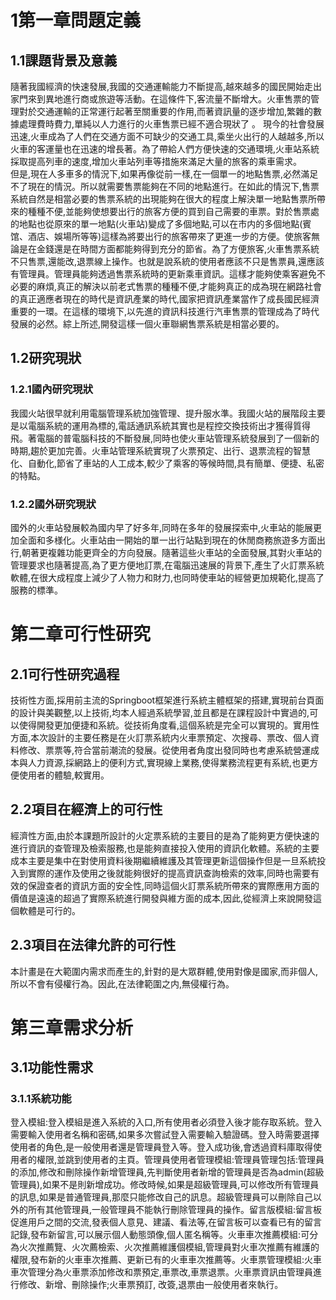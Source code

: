 # 1第一章問題定義
## 1.1課題背景及意義
隨著我國經濟的快速發展,我國的交通運輸能力不斷提高,越來越多的國民開始走出家門來到異地進行商或旅遊等活動。在這條件下,客流量不斷增大。火車售票的管理對於交通運輸的正常運行起著至關重要的作用,而著資訊量的逐步增加,繁雜的數據處理費時費力,單純以人力進行的火車售票已經不適合現狀了  。
現今的社會發展迅速,火車成為了人們在交通方面不可缺少的交通工具,乘坐火出行的人越越多,所以火車的客運量也在迅速的增長著。為了帶給人們方便快速的交通環境,火車站系統採取提高列車的速度,增加火車站列車等措施來滿足大量的旅客的乘車需求。  
但是,現在人多車多的情況下,如果再像從前一樣,在一個單一的地點售票,必然滿足不了現在的情況。所以就需要售票能夠在不同的地點進行。在如此的情況下,售票系統自然是相當必要的售票系統的出現能夠在很大的程度上解決單一地點售票所帶來的種種不便,並能夠使想要出行的旅客方便的買到自己需要的車票。對於售票處的地點也從原來的單一地點(火車站)變成了多個地點,可以在市内的多個地點(賓馆、酒店、娛場所等等)這樣為將要出行的旅客帶來了更進一步的方便。使旅客無論是在金錢還是在時間方面都能夠得到充分的節省。為了方便旅客,火車售票系統不只售票,還能改,退票線上操作。也就是說系統的使用者應該不只是售票員,還應該有管理員。管理員能夠透過售票系統時的更新乘車資訊。這樣才能夠使乘客避免不必要的麻煩,真正的解決以前老式售票的種種不便,才能夠真正的成為現在網路社會的真正適應者現在的時代是資訊產業的時代,國家把資訊產業當作了成長國民經濟重要的一環。在這樣的環境下,以先進的資訊科技進行汽車售票的管理成為了時代發展的必然。綜上所述,開發這樣一個火車聯網售票系統是相當必要的。
## 1.2研究現狀
### 1.2.1國內研究現狀
我國火站很早就利用電腦管理系統加強管理、提升服水準。我國火站的展階段主要是以電腦系統的運用為標的,電話通訊系統其實也是程控交換技術出才獲得質得飛。著電腦的普電腦科技的不斷發展,同時也使火車站管理系統發展到了一個新的時期,趨於更加完善。火車站管理系統實現了火票預定、出行、退票流程的智慧化、自動化,節省了車站的人工成本,較少了乘客的等候時間,具有簡單、便捷、私密的特點。
### 1.2.2國外研究現狀
國外的火車站發展較為國内早了好多年,同時在多年的發展探索中,火車站的能展更加全面和多様化。火車站由一開始的單一出行站點到現在的休閒商務旅遊多方面出行,朝著更複雜功能更齊全的方向發展。隨著這些火車站的全面發展,其對火車站的管理要求也隨著提高,為了更方便地訂票,在電腦迅速展的背景下,產生了火訂票系統軟體,在很大成程度上減少了人物力和財力,也同時使車站的經營更加規範化,提高了服務的標準。
# 第二章可行性研究
## 2.1可行性研究過程
技術性方面,採用前主流的Springboot框架進行系統主體框架的搭建,實現前台頁面的設计與美觀整,以上技術,均本人經過系統學習,並且都是在課程設計中實過的,可以使得開發更加便捷和系統。從技術角度看,這個系統是完全可以實現的。實用性方面,本次設計的主要任務是在火訂票系統内火車票預定、次搜尋、票改、個人資料修改、票票等,符合當前潮流的發展。從使用者角度出發同時也考慮系統營運成本與人力資源,採網路上的便利方式,實現線上業務,使得業務流程更有系統,也更方便使用者的體驗,較實用。
## 2.2項目在經濟上的可行性
經濟性方面,由於本課題所設計的火定票系統的主要目的是為了能夠更方便快速的進行資訊的查管理及檢索服務,也是能夠直接投入使用的資訊化軟體。系統的主要成本主要是集中在對使用資料後期繼續維護及其管理更新這個操作但是一旦系統投入到實際的運作及使用之後就能夠很好的提高資訊查詢檢索的效率,同時也需要有效的保證查者的資訊方面的安全性,同時這個火訂票系統所帶來的實際應用方面的價值是遠遠的超過了實際系統進行開發與維方面的成本,因此,從經濟上來說開發這個軟體是可行的。
## 2.3項目在法律允許的可行性
本計畫是在大範圍内需求而產生的,針對的是大眾群體,使用對像是國家,而非個人,所以不會有侵權行為。因此,在法律範圍之内,無侵權行為。
# 第三章需求分析
## 3.1功能性需求
### 3.1.1系統功能
登入模組:登入模組是進入系統的入口,所有使用者必須登入後才能存取系統。登入需要輸入使用者名稱和密碼,如果多次嘗試登入需要輸入驗證碼。登入時需要選擇使用者的角色,是一般使用者還是管理員登入等。登入成功後,會透過資料庫取得使用者的權限,並跳到使用者的主頁。管理員使用者管理模組:管理員管理包括:管理員的添加,修改和刪除操作新增管理員,先判斷使用者新增的管理員是否為admin(超級管理員),如果不是則新增成功。修改時候,如果是超級管理員,可以修改所有管理員的訊息,如果是普通管理員,那麼只能修改自己的訊息。超級管理員可以刪除自己以外的所有其他管理員,一般管理員不能執行刪除管理員的操作。留言版模組:留言板促進用戶之間的交流,發表個人意見、建議、看法等,在留言板可以查看已有的留言記錄,發布新留言,可以展示個人動態頭像,個人匿名稱等。火車車次推薦模組:可分為火次推薦覽、火次薦檢索、火次推薦維護個模組,管理員對火車次推薦有維護的權限,發布新的火車車次推薦、更新已有的火車車次推薦等。火車票管理模組:火車車次管理分為火車票添加修改和票預定,車票改,車票退票。火車票資訊由管理員進行修改、新增、刪除操作;火車票預訂, 改簽,退票由一般使用者來執行。
